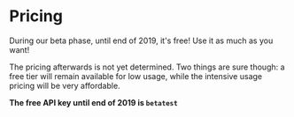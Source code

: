 Pricing
=======

During our beta phase, until end of 2019, it's free! Use it as much as you want!

The pricing afterwards is not yet determined. Two things are sure though: a free tier will remain available for low usage, while the intensive usage pricing will be very affordable. 

**The free API key until end of 2019 is <code>betatest</code>**